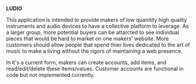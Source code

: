 ****LUDIO****

This application is intended to provide makers of low quanitity high quality instruments and audio devices to have a collective platform to leverage.  As a larger group, more potential buyers can be attarcted to see individual pieces that would be hard to market on one makers' website.  More customers should allow people that spend thier lives dedicated to the art of music to make a living without the rigors of maintaining a web presence.

In it's a current form, makers can create accounts, add items, and read/edit/delete these items/values. Customer accounts are functional in code but not implemented currently.   